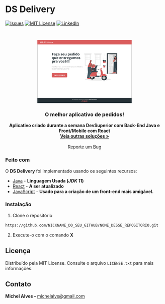 # DS Delivery

<!-- PROJECT SHIELDS -->
[![Issues][issues-shield]][issues-url]
[![MIT License][license-shield]][license-url]
[![LinkedIn][linkedin-shield]][linkedin-url]

<!-- PROJECT LOGO -->
<br />
<p align="center">
  <a href="URL_DO_SEU_PROJETO">
    <img src="./files/profpic1.png" alt="Logo" width="300" height="200">
  </a>

  <h3 align="center"><strong>O melhor aplicativo de pedidos!</strong></h3>

  <p align="center">
 <strong>Aplicativo criado durante a semana DevSuperior com Back-End Java e Front/Mobile com React</strong>
    <br />
    <a href="https://github.com/mikxingu"><strong>Veja outras soluções »</strong></a>
    <br />
    <br />
    <a href="https://github.com/mikxingu/dsdelivery-sds2/issues">Reporte um Bug</a>
  </p>
</p>

### Feito com

O <strong>DS Delivery</strong> foi implementado usando os seguintes recursos:

* [Java](https://www.oracle.com/java/) - <strong>Linguagem Usada (*JDK 11*)</strong>
* [React](URL_DA_DOC_DA_LINGUAGEM_2) - <strong>A ser atualizado</strong>
* [JavaScript](URL_DA_DOC_DO_JS) - <strong>Usado para a criação de um front-end mais amigável.</strong>


### Instalação

1. Clone o repositório
```sh
https://github.com/NICKNAME_DO_SEU_GITHUB/NOME_DESSE_REPOSITORIO.git
```
2. Execute-o com o comando <strong>X</strong>


<!-- LICENSE -->
## Licença

Distribuído pela MIT License. Consulte o arquivo `LICENSE.txt` para mais informações.

<!-- CONTACT -->
## Contato

<strong>Michel Alves - </strong> michelalvs@gmail.com

<!-- MARKDOWN LINKS & IMAGES -->
[issues-shield]: https://img.shields.io/github/issues/othneildrew/Best-README-Template.svg?style=flat-square
[issues-url]: https://github.com/mikxingu/dsdelivery-sds2/issues
[license-shield]: https://img.shields.io/github/license/othneildrew/Best-README-Template.svg?style=flat-square
[license-url]: https://github.com/mikxingu/dsdelivery-sds2/
[linkedin-shield]: https://img.shields.io/badge/-LinkedIn-black.svg?style=flat-square&logo=linkedin&colorB=555
[linkedin-url]: https://www.linkedin.com/in/michel-alves-almeida-leite-84976315a/
